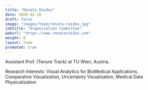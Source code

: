```yaml
---
title: "Renata Raidou"
date: 2020-02-10
draft: false
image: "images/team/renata-raidou.jpg"
jobtitle: "Organization Committee"
weburl: "https://www.renataraidou.com"
weight: 8
layout: team
promoted: true
---
```



Assistant Prof. (Tenure Track) at TU Wien, Austria. 


Research Interests: Visual Analytics for BioMedical Applications, Comparative Visualization, Uncertainty Visualization, Medical Data Physicalization
